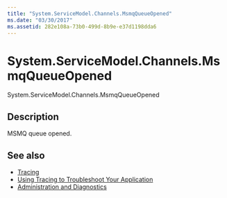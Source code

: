 ```yaml
---
title: "System.ServiceModel.Channels.MsmqQueueOpened"
ms.date: "03/30/2017"
ms.assetid: 282e108a-73b0-499d-8b9e-e37d1198dda6
---
```

# System.ServiceModel.Channels.MsmqQueueOpened
System.ServiceModel.Channels.MsmqQueueOpened  
  
## Description  
 MSMQ queue opened.  
  
## See also

- [Tracing](index.md)
- [Using Tracing to Troubleshoot Your Application](using-tracing-to-troubleshoot-your-application.md)
- [Administration and Diagnostics](../index.md)
